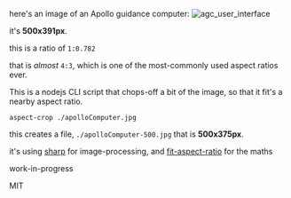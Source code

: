 
here's an image of an Apollo guidance computer:
![agc_user_interface](https://user-images.githubusercontent.com/399657/51630193-83f39b80-1f17-11e9-892e-9ecc1d072282.jpg)

it's **500x391px**.

this is a ratio of `1:0.782`

that is *almost* `4:3`, which is one of the most-commonly used aspect ratios ever.

This is a nodejs CLI script that chops-off a bit of the image, so that it fit's a nearby aspect ratio.

```
aspect-crop ./apolloComputer.jpg
```

this creates a file, `./apolloComputer-500.jpg`
that is **500x375px**.

it's using [sharp](https://sharp.pixelplumbing.com) for image-processing, and [fit-aspect-ratio](https://github.com/spencermountain/fit-aspect-ratio/) for the maths

work-in-progress

MIT
